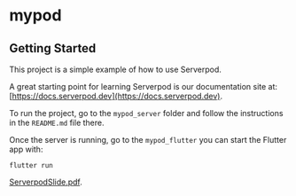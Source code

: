 # mypod

## Getting Started

This project is a simple example of how to use Serverpod.

A great starting point for learning Serverpod is our documentation site at:
[https://docs.serverpod.dev](https://docs.serverpod.dev).

To run the project, go to the `mypod_server` folder and follow the instructions in the `README.md` file there.

Once the server is running, go to the `mypod_flutter` you can start the Flutter app with:

    flutter run


[ServerpodSlide.pdf](ServerpodSlide.pdf).